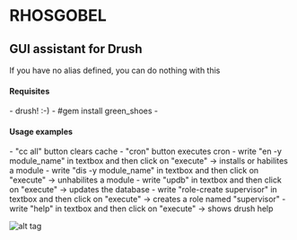 <h1>RHOSGOBEL</h1>

<h2>GUI assistant for Drush</h2>
If you have no alias defined, you can do nothing with this

<h4>Requisites</h4>
- drush! :-)
- #gem install green_shoes
- 
<h4>Usage examples</h4>
- "cc all" button clears cache
- "cron" button executes cron
- write "en -y module_name" in textbox and then click on "execute" → installs or habilites a module
- write "dis -y module_name" in textbox and then click on "execute" → unhabilites a module
- write "updb" in textbox and then click on "execute" → updates the database
- write "role-create supervisor" in textbox and then click on "execute" → creates a role named "supervisor"
- write "help" in textbox and then click on "execute" → shows drush help

![alt tag](http://pix.toile-libre.org/upload/original/1413288897.png)
